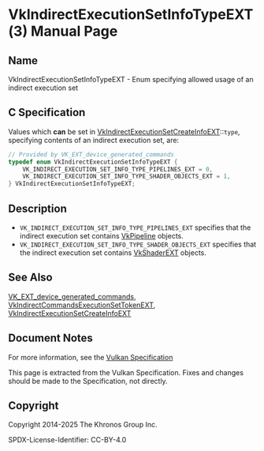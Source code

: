 # VkIndirectExecutionSetInfoTypeEXT(3) Manual Page

## Name

VkIndirectExecutionSetInfoTypeEXT - Enum specifying allowed usage of an indirect execution set



## [](#_c_specification)C Specification

Values which **can** be set in [VkIndirectExecutionSetCreateInfoEXT](https://registry.khronos.org/vulkan/specs/latest/man/html/VkIndirectExecutionSetCreateInfoEXT.html)::`type`, specifying contents of an indirect execution set, are:

```c++
// Provided by VK_EXT_device_generated_commands
typedef enum VkIndirectExecutionSetInfoTypeEXT {
    VK_INDIRECT_EXECUTION_SET_INFO_TYPE_PIPELINES_EXT = 0,
    VK_INDIRECT_EXECUTION_SET_INFO_TYPE_SHADER_OBJECTS_EXT = 1,
} VkIndirectExecutionSetInfoTypeEXT;
```

## [](#_description)Description

- `VK_INDIRECT_EXECUTION_SET_INFO_TYPE_PIPELINES_EXT` specifies that the indirect execution set contains [VkPipeline](https://registry.khronos.org/vulkan/specs/latest/man/html/VkPipeline.html) objects.
- `VK_INDIRECT_EXECUTION_SET_INFO_TYPE_SHADER_OBJECTS_EXT` specifies that the indirect execution set contains [VkShaderEXT](https://registry.khronos.org/vulkan/specs/latest/man/html/VkShaderEXT.html) objects.

## [](#_see_also)See Also

[VK\_EXT\_device\_generated\_commands](https://registry.khronos.org/vulkan/specs/latest/man/html/VK_EXT_device_generated_commands.html), [VkIndirectCommandsExecutionSetTokenEXT](https://registry.khronos.org/vulkan/specs/latest/man/html/VkIndirectCommandsExecutionSetTokenEXT.html), [VkIndirectExecutionSetCreateInfoEXT](https://registry.khronos.org/vulkan/specs/latest/man/html/VkIndirectExecutionSetCreateInfoEXT.html)

## [](#_document_notes)Document Notes

For more information, see the [Vulkan Specification](https://registry.khronos.org/vulkan/specs/latest/html/vkspec.html#VkIndirectExecutionSetInfoTypeEXT)

This page is extracted from the Vulkan Specification. Fixes and changes should be made to the Specification, not directly.

## [](#_copyright)Copyright

Copyright 2014-2025 The Khronos Group Inc.

SPDX-License-Identifier: CC-BY-4.0